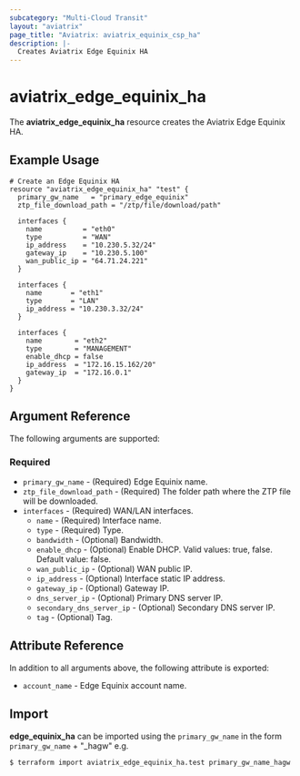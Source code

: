```yaml
---
subcategory: "Multi-Cloud Transit"
layout: "aviatrix"
page_title: "Aviatrix: aviatrix_equinix_csp_ha"
description: |-
  Creates Aviatrix Edge Equinix HA
---
```


# aviatrix_edge_equinix_ha

The **aviatrix_edge_equinix_ha** resource creates the Aviatrix Edge Equinix HA.

## Example Usage

```hcl
# Create an Edge Equinix HA
resource "aviatrix_edge_equinix_ha" "test" {
  primary_gw_name   = "primary_edge_equinix"
  ztp_file_download_path = "/ztp/file/download/path"

  interfaces {
    name          = "eth0"
    type          = "WAN"
    ip_address    = "10.230.5.32/24"
    gateway_ip    = "10.230.5.100"
    wan_public_ip = "64.71.24.221"
  }

  interfaces {
    name       = "eth1"
    type       = "LAN"
    ip_address = "10.230.3.32/24"
  }

  interfaces {
    name        = "eth2"
    type        = "MANAGEMENT"
    enable_dhcp = false
    ip_address  = "172.16.15.162/20"
    gateway_ip  = "172.16.0.1"
  }
}
```

## Argument Reference

The following arguments are supported:

### Required
* `primary_gw_name` - (Required) Edge Equinix name.
* `ztp_file_download_path` - (Required) The folder path where the ZTP file will be downloaded.
* `interfaces` - (Required) WAN/LAN interfaces.
  * `name` - (Required) Interface name.
  * `type` - (Required) Type.
  * `bandwidth` - (Optional) Bandwidth.
  * `enable_dhcp` - (Optional) Enable DHCP. Valid values: true, false. Default value: false.
  * `wan_public_ip` - (Optional) WAN public IP.
  * `ip_address` - (Optional) Interface static IP address.
  * `gateway_ip` - (Optional) Gateway IP.
  * `dns_server_ip` - (Optional) Primary DNS server IP.
  * `secondary_dns_server_ip` - (Optional) Secondary DNS server IP.
  * `tag` - (Optional) Tag.

## Attribute Reference

In addition to all arguments above, the following attribute is exported:

* `account_name` - Edge Equinix account name.

## Import

**edge_equinix_ha** can be imported using the `primary_gw_name` in the form `primary_gw_name` + "_hagw" e.g.

```
$ terraform import aviatrix_edge_equinix_ha.test primary_gw_name_hagw
```
